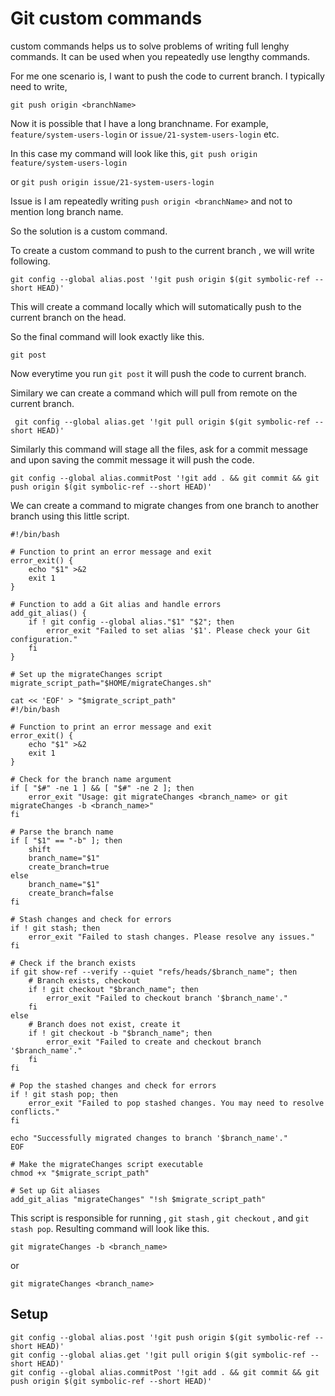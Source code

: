# Git custom commands

custom commands helps us to solve problems of writing full lenghy commands.
It can be used when you repeatedly use lengthy commands. 

For me one scenario is, I want to push the code to current branch.
I typically need to write, 
```
git push origin <branchName>
```
Now it is possible that I have a long branchname. 
For example, `feature/system-users-login` or `issue/21-system-users-login` etc.

In this case my command will look like this, `git push origin feature/system-users-login` 

or `git push origin issue/21-system-users-login`

Issue is I am repeatedly writing `push origin <branchName>` and not to mention long branch name.

So the solution is a custom command. 

To create a custom command to push to the current branch , we will write following. 
     
```
git config --global alias.post '!git push origin $(git symbolic-ref --short HEAD)'
```

This will create a command locally which will sutomatically push to the current branch on the head.

So the final command will look exactly like this. 
```
git post
```

Now everytime you run `git post` it will push the code to current branch. 


Similary we can create a command which will pull from remote on the current branch.

```
 git config --global alias.get '!git pull origin $(git symbolic-ref --short HEAD)'
```

Similarly this command will stage all the files, ask for a commit message and upon saving the commit message it will push the code.
```
git config --global alias.commitPost '!git add . && git commit && git push origin $(git symbolic-ref --short HEAD)'
```

We can create a command to migrate changes from one branch to another branch using this little script. 
```
#!/bin/bash

# Function to print an error message and exit
error_exit() {
    echo "$1" >&2
    exit 1
}

# Function to add a Git alias and handle errors
add_git_alias() {
    if ! git config --global alias."$1" "$2"; then
        error_exit "Failed to set alias '$1'. Please check your Git configuration."
    fi
}

# Set up the migrateChanges script
migrate_script_path="$HOME/migrateChanges.sh"

cat << 'EOF' > "$migrate_script_path"
#!/bin/bash

# Function to print an error message and exit
error_exit() {
    echo "$1" >&2
    exit 1
}

# Check for the branch name argument
if [ "$#" -ne 1 ] && [ "$#" -ne 2 ]; then
    error_exit "Usage: git migrateChanges <branch_name> or git migrateChanges -b <branch_name>"
fi

# Parse the branch name
if [ "$1" == "-b" ]; then
    shift
    branch_name="$1"
    create_branch=true
else
    branch_name="$1"
    create_branch=false
fi

# Stash changes and check for errors
if ! git stash; then
    error_exit "Failed to stash changes. Please resolve any issues."
fi

# Check if the branch exists
if git show-ref --verify --quiet "refs/heads/$branch_name"; then
    # Branch exists, checkout
    if ! git checkout "$branch_name"; then
        error_exit "Failed to checkout branch '$branch_name'."
    fi
else
    # Branch does not exist, create it
    if ! git checkout -b "$branch_name"; then
        error_exit "Failed to create and checkout branch '$branch_name'."
    fi
fi

# Pop the stashed changes and check for errors
if ! git stash pop; then
    error_exit "Failed to pop stashed changes. You may need to resolve conflicts."
fi

echo "Successfully migrated changes to branch '$branch_name'."
EOF

# Make the migrateChanges script executable
chmod +x "$migrate_script_path"

# Set up Git aliases
add_git_alias "migrateChanges" "!sh $migrate_script_path"
```

This script is responsible for running , `git stash` , `git checkout`  , and `git stash pop`. 
Resulting command will look like this. 
```
git migrateChanges -b <branch_name>
```

or

```
git migrateChanges <branch_name>
```



## Setup

```
git config --global alias.post '!git push origin $(git symbolic-ref --short HEAD)'
git config --global alias.get '!git pull origin $(git symbolic-ref --short HEAD)'
git config --global alias.commitPost '!git add . && git commit && git push origin $(git symbolic-ref --short HEAD)'
```
